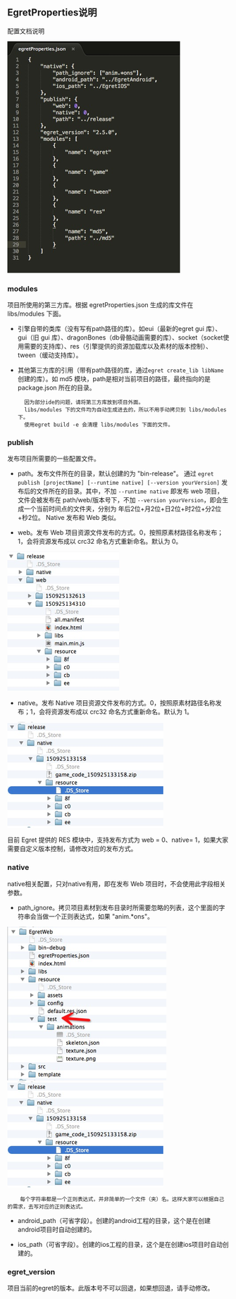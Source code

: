 EgretProperties说明
---------------

配置文档说明

![image](5604f755ba98b.png)

### modules
项目所使用的第三方库。根据 egretProperties.json 生成的库文件在 libs/modules 下面。

* 引擎自带的类库（没有写有path路径的库）。如eui（最新的egret gui 库）、gui（旧 gui 库）、dragonBones（db骨骼动画需要的库）、socket（socket使用需要的支持库）、res（引擎提供的资源加载库以及素材的版本控制）、tween（缓动支持库）。

* 其他第三方库的引用（带有path路径的库，通过```egret create_lib libName```创建的库）。如 md5 模块，path是相对当前项目的路径，最终指向的是 package.json 所在的目录。
		
		因为部分ide的问题，请将第三方库放到项目外面。
		libs/modules 下的文件均为自动生成进去的，所以不用手动拷贝到 libs/modules 下。
		使用egret build -e 会清理 libs/modules 下面的文件。

### publish
发布项目所需要的一些配置文件。

* path。发布文件所在的目录，默认创建的为 "bin-release"。 通过 ```egret publish [projectName] [--runtime native] [--version yourVersion]``` 发布后的文件所在的目录。其中，不加 ```--runtime native``` 即发布 web 项目，文件会被发布在 path/web/版本号下，不加 ```--version yourVersion```，即会生成一个当前时间点的文件夹，分别为 年后2位+月2位+日2位+时2位+分2位+秒2位。 Native 发布和 Web 类似。


* web。发布 Web 项目资源文件发布的方式。0，按照原素材路径名称发布；1，会将资源发布成以 crc32 命名方式重新命名。默认为 0。

![image](5604f7569e89a.png)

* native。发布 Native 项目资源文件发布的方式。0，按照原素材路径名称发布；1，会将资源发布成以 crc32 命名方式重新命名。默认为 1。

![image](5604f7562d513.png)

目前 Egret 提供的 RES 模块中，支持发布方式为 web = 0、native= 1，如果大家需要自定义版本控制，请修改对应的发布方式。

### native
native相关配置，只对native有用，即在发布 Web 项目时，不会使用此字段相关参数。

* path_ignore。拷贝项目素材到发布目录时所需要忽略的列表，这个里面的字符串会当做一个正则表达式，如果 "anim.*ons"。

![image](5604f756594ae.png) 
![image](5604f7562d513.png)

		每个字符串都是一个正则表达式，并非简单的一个文件（夹）名。这样大家可以根据自己的需求，去写对应的正则表达式。
		
* android_path（可省字段）。创建的android工程的目录，这个是在创建android项目时自动创建的。

* ios_path（可省字段）。创建的ios工程的目录，这个是在创建ios项目时自动创建的。

### egret_version
项目当前的egret的版本。此版本号不可以回退，如果想回退，请手动修改。